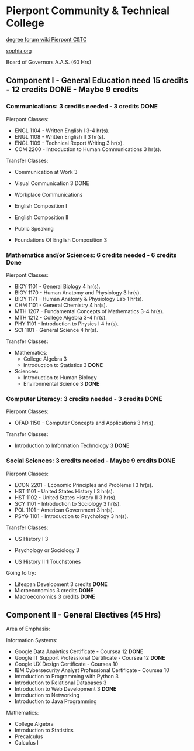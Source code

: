 # Pierpont Community & Technical College

[degree forum wiki Pierpont C&TC](https://degreeforum.miraheze.org/wiki/Pierpont_C%26TC)

[sophia.org](./sophiaorg.md)

Board of Governors A.A.S. (60 Hrs)

## Component I - General Education need 15 credits - 12 credits DONE - Maybe 9 credits

### Communications: 3 credits needed - 3 credits DONE

Pierpont Classes:

* ENGL 1104 - Written English I 3-4 hr(s).
* ENGL 1108 - Written English II 3 hr(s).
* ENGL 1109 - Technical Report Writing 3 hr(s).
* COM 2200 - Introduction to Human Communications 3 hr(s).

Transfer Classes:

* Communication at Work 3
* Visual Communication 3 DONE

* Workplace Communications
* English Composition I
* English Composition II
* Public Speaking

* Foundations Of English Composition 3

### Mathematics and/or Sciences: 6 credits needed - 6 credits Done

Pierpont Classes:

* BIOY 1101 - General Biology 4 hr(s).
* BIOY 1170 - Human Anatomy and Physiology 3 hr(s).
* BIOY 1171 - Human Anatomy & Physiology Lab 1 hr(s).
* CHM 1101 - General Chemistry 4 hr(s).
* MTH 1207 - Fundamental Concepts of Mathematics 3-4 hr(s).
* MTH 1212 - College Algebra 3-4 hr(s).
* PHY 1101 - Introduction to Physics I 4 hr(s).
* SCI 1101 - General Science 4 hr(s).

Transfer Classes:

* Mathematics:
  * College Algebra 3
  * Introduction to Statistics 3 **DONE**
* Sciences:
  * Introduction to Human Biology
  * Environmental Science 3 **DONE**

### Computer Literacy: 3 credits needed - 3 credits DONE

Pierpont Classes:

* OFAD 1150 - Computer Concepts and Applications 3 hr(s).

Transfer Classes:

* Introduction to Information Technology 3 **DONE**

### Social Sciences: 3 credits needed - Maybe 9 credits DONE

Pierpont Classes:

* ECON 2201 - Economic Principles and Problems I 3 hr(s).
* HST 1101 - United States History I 3 hr(s).
* HST 1102 - United States History II 3 hr(s).
* SCY 1101 - Introduction to Sociology 3 hr(s).
* POL 1101 - American Government 3 hr(s).
* PSYG 1101 - Introduction to Psychology 3 hr(s).

Transfer Classes:

* US History I 3
* Psychology or Sociology 3

* US History II
  1 Touchstones

Going to try:

* Lifespan Development 3 credits **DONE**
* Microeconomics 3 credits **DONE**
* Macroeconomics 3 credits **DONE**

## Component II - General Electives (45 Hrs)

Area of Emphasis:

Information Systems:

* Google Data Analytics Certificate - Coursea 12 **DONE**
* Google IT Support Professional Certificate - Coursea 12 **DONE**
* Google UX Design Certificate - Coursea 10
* IBM Cybersecurity Analyst Professional Certificate - Coursea 10
* Introduction to Programming with Python 3
* Introduction to Relational Databases 3
* Introduction to Web Development 3 **DONE**
* Introduction to Networking
* Introduction to Java Programming

Mathematics:

* College Algebra
* Introduction to Statistics
* Precalculus
* Calculus I

